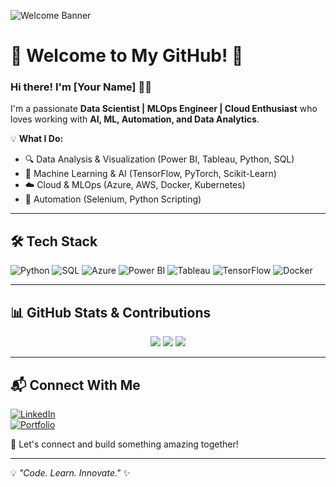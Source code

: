 ![Welcome Banner](https://your-image-url.com/banner.png)  

# 🚀 Welcome to My GitHub! 👋

### Hi there! I'm [Your Name] 👨‍💻

I'm a passionate **Data Scientist | MLOps Engineer | Cloud Enthusiast** who loves working with **AI, ML, Automation, and Data Analytics**. 

💡 **What I Do:**
- 🔍 Data Analysis & Visualization (Power BI, Tableau, Python, SQL)
- 🤖 Machine Learning & AI (TensorFlow, PyTorch, Scikit-Learn)
- ☁️ Cloud & MLOps (Azure, AWS, Docker, Kubernetes)
- 🔧 Automation (Selenium, Python Scripting)

---

## 🛠 Tech Stack

![Python](https://img.shields.io/badge/-Python-3776AB?style=for-the-badge&logo=python&logoColor=white) ![SQL](https://img.shields.io/badge/-SQL-CC2927?style=for-the-badge&logo=databricks&logoColor=white) 
![Azure](https://img.shields.io/badge/-Azure-0078D4?style=for-the-badge&logo=microsoftazure&logoColor=white) ![Power BI](https://img.shields.io/badge/-Power%20BI-F2C811?style=for-the-badge&logo=powerbi&logoColor=black)
![Tableau](https://img.shields.io/badge/-Tableau-E97627?style=for-the-badge&logo=tableau&logoColor=white) ![TensorFlow](https://img.shields.io/badge/-TensorFlow-FF6F00?style=for-the-badge&logo=tensorflow&logoColor=white) 
![Docker](https://img.shields.io/badge/-Docker-2496ED?style=for-the-badge&logo=docker&logoColor=white)  

---

## 📊 GitHub Stats & Contributions

<p align="center">
  <img src="https://github-readme-streak-stats.herokuapp.com/?user=your-github-username&theme=radical&hide_border=true" />
  <img src="https://github-readme-stats.vercel.app/api?username=your-github-username&show_icons=true&theme=radical&hide_border=true" />
  <img src="https://github-readme-stats.vercel.app/api/top-langs/?username=your-github-username&layout=compact&theme=radical&hide_border=true" />
</p>

---

## 📬 Connect With Me

[![LinkedIn](https://img.shields.io/badge/LinkedIn-0A66C2?style=for-the-badge&logo=linkedin&logoColor=white)](https://www.linkedin.com/in/praveen-kannan-a900b7180/)    
[![Portfolio](https://img.shields.io/badge/Portfolio-FF4088?style=for-the-badge&logo=google-chrome&logoColor=white)](https://yourportfolio.com/)  

🚀 Let's connect and build something amazing together!

---

💡 _"Code. Learn. Innovate."_ ✨
